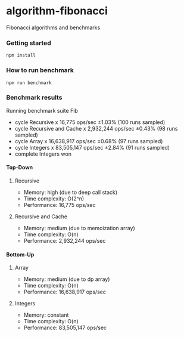 # algorithm-fibonacci

Fibonacci algorithms and benchmarks

### Getting started

`npm install`

### How to run benchmark

`npm run benchmark`

### Benchmark results

Running benchmark suite Fib

- cycle Recursive x 16,775 ops/sec ±1.03% (100 runs sampled)
- cycle Recursive and Cache x 2,932,244 ops/sec ±0.43% (98 runs sampled)
- cycle Array x 16,638,917 ops/sec ±0.68% (97 runs sampled)
- cycle Integers x 83,505,147 ops/sec ±2.84% (91 runs sampled)
- complete Integers won

#### Top-Down

1. Recursive

   - Memory: high (due to deep call stack)
   - Time complexity: O(2^n)
   - Performance: 16,775 ops/sec

2. Recursive and Cache
   - Memory: medium (due to memoization array)
   - Time complexity: O(n)
   - Performance: 2,932,244 ops/sec

#### Bottom-Up

1. Array

   - Memory: medium (due to dp array)
   - Time complexity: O(n)
   - Performance: 16,638,917 ops/sec

2. Integers
   - Memory: constant
   - Time complexity: O(n)
   - Performance: 83,505,147 ops/sec
